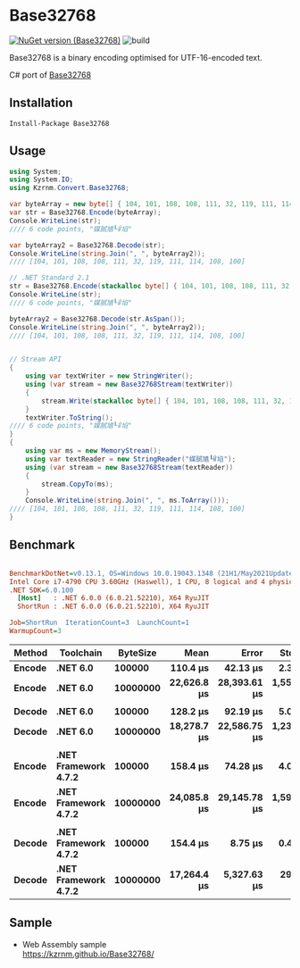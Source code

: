 # Base32768

[![NuGet version (Base32768)](https://img.shields.io/nuget/v/Base32768.svg?style=flat-square)](https://www.nuget.org/packages/Base32768/)
![build](https://github.com/kzrnm/Base32768/workflows/Build-Release-Publish/badge.svg?branch=master)

Base32768 is a binary encoding optimised for UTF-16-encoded text.

C# port of [Base32768](https://github.com/qntm/base32768)

## Installation

```
Install-Package Base32768
```

## Usage

```C#
using System;
using System.IO;
using Kzrnm.Convert.Base32768;

var byteArray = new byte[] { 104, 101, 108, 108, 111, 32, 119, 111, 114, 108, 100 };
var str = Base32768.Encode(byteArray);
Console.WriteLine(str);
//// 6 code points, "媒腻㐤┖ꈳ埳"

var byteArray2 = Base32768.Decode(str);
Console.WriteLine(string.Join(", ", byteArray2));
//// [104, 101, 108, 108, 111, 32, 119, 111, 114, 108, 100]

// .NET Standard 2.1
str = Base32768.Encode(stackalloc byte[] { 104, 101, 108, 108, 111, 32, 119, 111, 114, 108, 100 });
Console.WriteLine(str);
//// 6 code points, "媒腻㐤┖ꈳ埳"

byteArray2 = Base32768.Decode(str.AsSpan());
Console.WriteLine(string.Join(", ", byteArray2));
//// [104, 101, 108, 108, 111, 32, 119, 111, 114, 108, 100]


// Stream API
{
    using var textWriter = new StringWriter();
    using (var stream = new Base32768Stream(textWriter))
    {
        stream.Write(stackalloc byte[] { 104, 101, 108, 108, 111, 32, 119, 111, 114, 108, 100 });
    }
    textWriter.ToString();
//// 6 code points, "媒腻㐤┖ꈳ埳"
}
{
    using var ms = new MemoryStream();
    using var textReader = new StringReader("媒腻㐤┖ꈳ埳");
    using (var stream = new Base32768Stream(textReader))
    {
        stream.CopyTo(ms);
    }
    Console.WriteLine(string.Join(", ", ms.ToArray()));
//// [104, 101, 108, 108, 111, 32, 119, 111, 114, 108, 100]
}

```

## Benchmark
``` ini

BenchmarkDotNet=v0.13.1, OS=Windows 10.0.19043.1348 (21H1/May2021Update)
Intel Core i7-4790 CPU 3.60GHz (Haswell), 1 CPU, 8 logical and 4 physical cores
.NET SDK=6.0.100
  [Host]   : .NET 6.0.0 (6.0.21.52210), X64 RyuJIT
  ShortRun : .NET 6.0.0 (6.0.21.52210), X64 RyuJIT

Job=ShortRun  IterationCount=3  LaunchCount=1  
WarmupCount=3  

```
| Method |            Toolchain | ByteSize |        Mean |        Error |      StdDev |    Gen 0 |    Gen 1 |    Gen 2 | Allocated |
|------- |--------------------- |--------- |------------:|-------------:|------------:|---------:|---------:|---------:|----------:|
| **Encode** |             **.NET 6.0** |   **100000** |    **110.4 μs** |     **42.13 μs** |     **2.31 μs** |  **66.6504** |  **66.6504** |  **66.6504** |    **208 KB** |
| **Encode** |             **.NET 6.0** | **10000000** | **22,626.8 μs** | **28,393.61 μs** | **1,556.35 μs** | **187.5000** | **187.5000** | **187.5000** | **20,834 KB** |
|        |                      |          |             |              |             |          |          |          |           |
| **Decode** |             **.NET 6.0** |   **100000** |    **128.2 μs** |     **92.19 μs** |     **5.05 μs** |  **31.1279** |  **31.1279** |  **31.1279** |     **98 KB** |
| **Decode** |             **.NET 6.0** | **10000000** | **18,278.7 μs** | **22,586.75 μs** | **1,238.06 μs** | **156.2500** | **156.2500** | **156.2500** |  **9,766 KB** |
|        |                      |          |             |              |             |          |          |          |           |
| **Encode** | **.NET Framework 4.7.2** |   **100000** |    **158.4 μs** |     **74.28 μs** |     **4.07 μs** |  **66.6504** |  **66.6504** |  **66.6504** |    **209 KB** |
| **Encode** | **.NET Framework 4.7.2** | **10000000** | **24,085.8 μs** | **29,145.78 μs** | **1,597.58 μs** | **187.5000** | **187.5000** | **187.5000** | **20,834 KB** |
|        |                      |          |             |              |             |          |          |          |           |
| **Decode** | **.NET Framework 4.7.2** |   **100000** |    **154.4 μs** |      **8.75 μs** |     **0.48 μs** |  **31.0059** |  **31.0059** |  **31.0059** |     **98 KB** |
| **Decode** | **.NET Framework 4.7.2** | **10000000** | **17,264.4 μs** |  **5,327.63 μs** |   **292.03 μs** | **125.0000** | **125.0000** | **125.0000** |  **9,766 KB** |

## Sample

- Web Assembly sample  
https://kzrnm.github.io/Base32768/